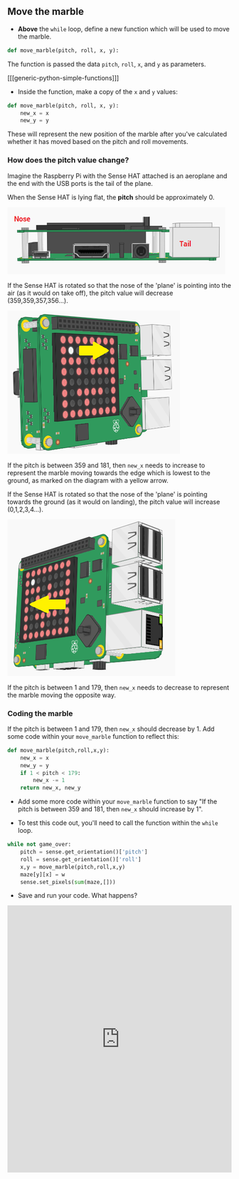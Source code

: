 ## Move the marble

+ **Above** the `while` loop, define a new function which will be used to move the marble.

```python
def move_marble(pitch, roll, x, y):
```

The function is passed the data `pitch`, `roll`, `x`, and `y` as parameters.

[[[generic-python-simple-functions]]]

+ Inside the function, make a copy of the `x` and `y` values:

```python
def move_marble(pitch, roll, x, y):
	new_x = x
	new_y = y
```

These will represent the new position of the marble after you've calculated whether it has moved based on the pitch and roll movements.

### How does the pitch value change?

Imagine the Raspberry Pi with the Sense HAT attached is an aeroplane and the end with the USB ports is the tail of the plane.

When the Sense HAT is lying flat, the **pitch** should be approximately 0.

![Pitch flat](images/pitch-flat.png)

If the Sense HAT is rotated so that the nose of the 'plane' is pointing into the air (as it would on take off), the pitch value will decrease (359,359,357,356...).

![Pitch taking off](images/pitch-takeoff.png)

If the pitch is between 359 and 181, then `new_x` needs to increase to represent the marble moving towards the edge which is lowest to the ground, as marked on the diagram with a yellow arrow.

If the Sense HAT is rotated so that the nose of the 'plane' is pointing towards the ground (as it would on landing), the pitch value will increase (0,1,2,3,4...).

![Pitch landing](images/pitch-landing.png)

If the pitch is between 1 and 179, then `new_x` needs to decrease to represent the marble moving the opposite way.

### Coding the marble

If the pitch is between 1 and 179, then `new_x` should decrease by 1. Add some code within your `move_marble` function to reflect this:

```python
def move_marble(pitch,roll,x,y):
	new_x = x
	new_y = y
	if 1 < pitch < 179:
		new_x -= 1
	return new_x, new_y
```

+ Add some more code within your `move_marble` function to say "If the pitch is between 359 and 181, then `new_x` should increase by 1".

+ To test this code out, you'll need to call the function within the `while` loop.

```python
while not game_over:
	pitch = sense.get_orientation()['pitch']
	roll = sense.get_orientation()['roll']
	x,y = move_marble(pitch,roll,x,y)
	maze[y][x] = w
	sense.set_pixels(sum(maze,[]))
```

- Save and run your code. What happens?

<iframe src="https://trinket.io/embed/python/7197ab0e48" width="100%" height="600" frameborder="0" marginwidth="0" marginheight="0" allowfullscreen></iframe>
